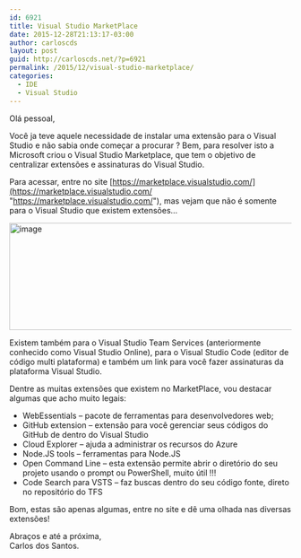 ```yaml
---
id: 6921
title: Visual Studio MarketPlace
date: 2015-12-28T21:13:17-03:00
author: carloscds
layout: post
guid: http://carloscds.net/?p=6921
permalink: /2015/12/visual-studio-marketplace/
categories:
  - IDE
  - Visual Studio
---
```

Olá pessoal,

Você ja teve aquele necessidade de instalar uma extensão para o Visual Studio e não sabia onde começar a procurar ? Bem, para resolver isto a Microsoft criou o Visual Studio Marketplace, que tem o objetivo de centralizar extensões e assinaturas do Visual Studio.

Para acessar, entre no site [https://marketplace.visualstudio.com/](https://marketplace.visualstudio.com/ "https://marketplace.visualstudio.com/"), mas vejam que não é somente para o Visual Studio que existem extensões…

[<img title="image" style="border-top: 0px; border-right: 0px; background-image: none; border-bottom: 0px; padding-top: 0px; padding-left: 0px; border-left: 0px; display: inline; padding-right: 0px" border="0" alt="image" src="http://carloscds.net/wp-content/uploads/2015/12/image_thumb4.png" width="852" height="191" />](http://carloscds.net/wp-content/uploads/2015/12/image4.png)

Existem também para o Visual Studio Team Services (anteriormente conhecido como Visual Studio Online), para o Visual Studio Code (editor de código multi plataforma) e também um link para você fazer assinaturas da plataforma Visual Studio.

Dentre as muitas extensões que existem no MarketPlace, vou destacar algumas que acho muito legais:

  * WebEssentials – pacote de ferramentas para desenvolvedores web;
  * GitHub extension – extensão para você gerenciar seus códigos do GitHub de dentro do Visual Studio
  * Cloud Explorer – ajuda a administrar os recursos do Azure
  * Node.JS tools – ferramentas para Node.JS
  * Open Command Line – esta extensão permite abrir o diretório do seu projeto usando o prompt ou PowerShell, muito útil !!!
  * Code Search para VSTS – faz buscas dentro do seu código fonte, direto no repositório do TFS

Bom, estas são apenas algumas, entre no site e dê uma olhada nas diversas extensões!

Abraços e até a próxima,  
Carlos dos Santos.